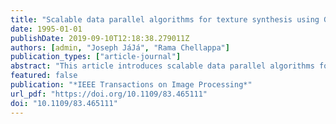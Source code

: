 ```yaml
---
title: "Scalable data parallel algorithms for texture synthesis using Gibbs random fields"
date: 1995-01-01
publishDate: 2019-09-10T12:18:38.279011Z
authors: [admin, "Joseph JáJá", "Rama Chellappa"]
publication_types: ["article-journal"]
abstract: "This article introduces scalable data parallel algorithms for image processing. Focusing on Gibbs and Markov random field model representation for textures, we present parallel algorithms for texture synthesis, compression, and maximum likelihood parameter estimation, currently implemented on Thinking Machines CM-2 and CM-5. The use of fine-grained, data parallel processing techniques yields real-time algorithms for texture synthesis and compression that are substantially faster than the previously known sequential implementations. Although current implementations are on Connection Machines, the methodology presented enables machine-independent scalable algorithms for a number of problems in image processing and analysis."
featured: false
publication: "*IEEE Transactions on Image Processing*"
url_pdf: "https://doi.org/10.1109/83.465111"
doi: "10.1109/83.465111"
---
```


